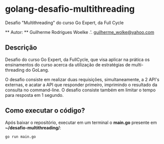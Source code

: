# golang-desafio-multithreading

Desafio "Multithreading" do curso Go Expert, da Full Cycle

** Autor: ** Guilherme Rodrigues Woelke .'. <guilherme_wolke@yahoo.com>

## Descrição

Desafio do curso Go Expert, da FullCycle, que visa aplicar na prática os ensinamentos do curso acerca da utilização 
de estratégias de multi-threading do GoLang.

O desafio consiste em realizar duas requisições, simultaneamente, a 2 API's externas, e acatar a API que responder primeiro, imprimindo o resultado da consulta no command-line. O desafio
consiste também em limitar o tempo para resposta em 1 segundo.

## Como executar o código?

Após baixar o repositório, executar em um terminal o **main.go** presente em __~/desafio-multithreading/__:

`go run main.go`